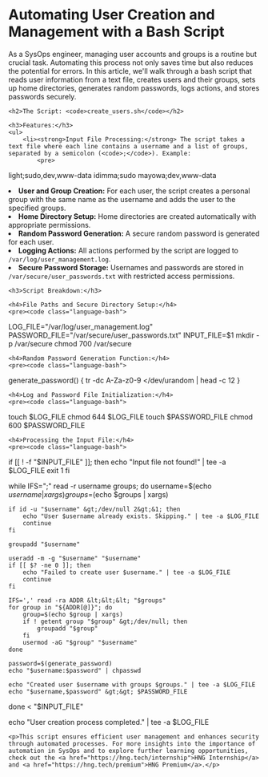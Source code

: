 <!DOCTYPE html>
<html lang="en">
<head>
</head>
<body>
    <h1>Automating User Creation and Management with a Bash Script</h1>
    <p>As a SysOps engineer, managing user accounts and groups is a routine but crucial task. Automating this process not only saves time but also reduces the potential for errors. In this article, we'll walk through a bash script that reads user information from a text file, creates users and their groups, sets up home directories, generates random passwords, logs actions, and stores passwords securely.</p>

    <h2>The Script: <code>create_users.sh</code></h2>

    <h3>Features:</h3>
    <ul>
        <li><strong>Input File Processing:</strong> The script takes a text file where each line contains a username and a list of groups, separated by a semicolon (<code>;</code>). Example:
            <pre>
light;sudo,dev,www-data
idimma;sudo
mayowa;dev,www-data
            </pre>
        </li>
        <li><strong>User and Group Creation:</strong> For each user, the script creates a personal group with the same name as the username and adds the user to the specified groups.</li>
        <li><strong>Home Directory Setup:</strong> Home directories are created automatically with appropriate permissions.</li>
        <li><strong>Random Password Generation:</strong> A secure random password is generated for each user.</li>
        <li><strong>Logging Actions:</strong> All actions performed by the script are logged to <code>/var/log/user_management.log</code>.</li>
        <li><strong>Secure Password Storage:</strong> Usernames and passwords are stored in <code>/var/secure/user_passwords.txt</code> with restricted access permissions.</li>
    </ul>

    <h3>Script Breakdown:</h3>

    <h4>File Paths and Secure Directory Setup:</h4>
    <pre><code class="language-bash">
LOG_FILE="/var/log/user_management.log"
PASSWORD_FILE="/var/secure/user_passwords.txt"
INPUT_FILE=$1
mkdir -p /var/secure
chmod 700 /var/secure
    </code></pre>

    <h4>Random Password Generation Function:</h4>
    <pre><code class="language-bash">
generate_password() {
    tr -dc A-Za-z0-9 &lt;/dev/urandom | head -c 12
}
    </code></pre>

    <h4>Log and Password File Initialization:</h4>
    <pre><code class="language-bash">
touch $LOG_FILE
chmod 644 $LOG_FILE
touch $PASSWORD_FILE
chmod 600 $PASSWORD_FILE
    </code></pre>

    <h4>Processing the Input File:</h4>
    <pre><code class="language-bash">
if [[ ! -f "$INPUT_FILE" ]]; then
    echo "Input file not found!" | tee -a $LOG_FILE
    exit 1
fi

while IFS=";" read -r username groups; do
    username=$(echo $username | xargs)
    groups=$(echo $groups | xargs)

    if id -u "$username" &gt;/dev/null 2&gt;&1; then
        echo "User $username already exists. Skipping." | tee -a $LOG_FILE
        continue
    fi

    groupadd "$username"

    useradd -m -g "$username" "$username"
    if [[ $? -ne 0 ]]; then
        echo "Failed to create user $username." | tee -a $LOG_FILE
        continue
    fi

    IFS=',' read -ra ADDR &lt;&lt;&lt; "$groups"
    for group in "${ADDR[@]}"; do
        group=$(echo $group | xargs)
        if ! getent group "$group" &gt;/dev/null; then
            groupadd "$group"
        fi
        usermod -aG "$group" "$username"
    done

    password=$(generate_password)
    echo "$username:$password" | chpasswd

    echo "Created user $username with groups $groups." | tee -a $LOG_FILE
    echo "$username,$password" &gt;&gt; $PASSWORD_FILE
done &lt; "$INPUT_FILE"

echo "User creation process completed." | tee -a $LOG_FILE
    </code></pre>

    <p>This script ensures efficient user management and enhances security through automated processes. For more insights into the importance of automation in SysOps and to explore further learning opportunities, check out the <a href="https://hng.tech/internship">HNG Internship</a> and <a href="https://hng.tech/premium">HNG Premium</a>.</p>
</body>
</html>
